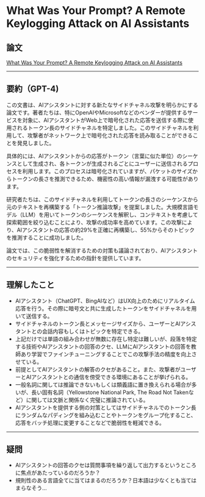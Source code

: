 # What Was Your Prompt? A Remote Keylogging Attack on AI Assistants

## 論文
[What Was Your Prompt? A Remote Keylogging Attack on AI Assistants](https://arxiv.org/abs/2403.09751)

---

## 要約（GPT-4)
この文書は、AIアシスタントに対する新たなサイドチャネル攻撃を明らかにする論文です。著者たちは、特にOpenAIやMicrosoftなどのベンダーが提供するサービスを対象に、AIアシスタントがWeb上で暗号化された応答を送信する際に使用されるトークン長のサイドチャネルを特定しました。このサイドチャネルを利用して、攻撃者がネットワーク上で暗号化された応答を読み取ることができることを発見しました。

具体的には、AIアシスタントからの応答がトークン（言葉に似た単位）のシーケンスとして生成され、各トークンが生成されるごとにユーザーに送信されるプロセスを利用します。このプロセスは暗号化されていますが、パケットのサイズからトークンの長さを推測できるため、機密性の高い情報が漏洩する可能性があります。

研究者たちは、このサイドチャネルを利用してトークンの長さのシーケンスから元のテキストを再構築する「トークン推論攻撃」を提案しました。大規模言語モデル（LLM）を用いてトークンのシーケンスを解釈し、コンテキストを考慮して探索範囲を絞り込むことにより、攻撃の成功率を高めています。この攻撃により、AIアシスタントの応答の約29%を正確に再構築し、55%からそのトピックを推測することに成功しました。

論文では、この脆弱性を解消するための対策も議論されており、AIアシスタントのセキュリティを強化するための指針を提供しています。

---

## 理解したこと
 - AIアシスタント（ChatGPT、BingAIなど）はUX向上のためにリアルタイム応答を行う。その際に暗号文と共に生成したトークンをサイドチャネルを用いて送信する。
 - サイドチャネルのトークン長とメッセージサイズから、ユーザーとAIアシスタントとの会話内容もしくはトピックを特定できる。
 - 上記だけでは単語の組み合わせが無数に存在し特定は難しいが、段落を特定する技術やAIアシスタントの回答のクセ、LLMにAIアシスタントの回答を教師あり学習でファインチューニングすることでこの攻撃手法の精度を向上させている。
 - 前提としてAIアシスタントの解答のクセがあること。また、攻撃者がユーザーとAIアシスタントとの通信を傍受できる環境にあることが挙げられる。
 - 一般名詞に関しては推論できないもしくは類義語に置き換えられる場合が多いが、長い固有名詞（Yellowstone National Park, The Road Not Takenなど）に関しては文脈と関係なく完璧に推論されている。
 - AIアシスタントを提供する側の対策としてはサイドチャネルでのトークン長にランダムなパディングを組み込むことやトークンをグループ化すること、応答をバッチ処理に変更することなどで脆弱性を軽減できる。

---

## 疑問
 - AIアシスタントの回答のクセは質問事項を繰り返して出力するというところに焦点があたっているのだろうか？
 - 規則性のある言語全てに当てはまるのだろうか？日本語は少なくとも当てはまらなそう…